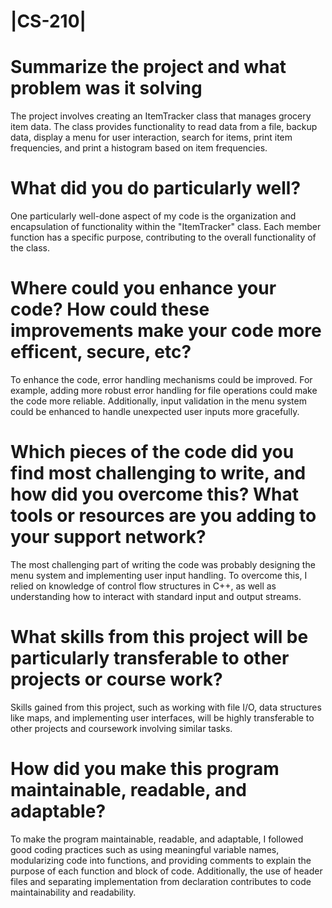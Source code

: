 # |CS-210|

# Summarize the project and what problem was it solving 
The project involves creating an ItemTracker class that manages grocery item data. 
The class provides functionality to read data from a file, backup data, display a menu for user interaction, search for items, print item frequencies, and print a histogram based on item frequencies.

# What did you do particularly well? 
One particularly well-done aspect of my code is the organization and encapsulation of functionality within the "ItemTracker" class. 
Each member function has a specific purpose, contributing to the overall functionality of the class.

# Where could you enhance your code? How could these improvements make your code more efficent, secure, etc? 
To enhance the code, error handling mechanisms could be improved. 
For example, adding more robust error handling for file operations could make the code more reliable. 
Additionally, input validation in the menu system could be enhanced to handle unexpected user inputs more gracefully.

# Which pieces of the code did you find most challenging to write, and how did you overcome this? What tools or resources are you adding to your support network?
The most challenging part of writing the code was probably designing the menu system and implementing user input handling. 
To overcome this, I relied on knowledge of control flow structures in C++, as well as understanding how to interact with standard input and output streams.

# What skills from this project will be particularly transferable to other projects or course work?
Skills gained from this project, such as working with file I/O, data structures like maps, and implementing user interfaces, will be highly transferable to other projects and coursework involving similar tasks.

# How did you make this program maintainable, readable, and adaptable?
To make the program maintainable, readable, and adaptable, I followed good coding practices such as using meaningful variable names, modularizing code into functions, and providing comments to explain the purpose of each function and block of code. 
Additionally, the use of header files and separating implementation from declaration contributes to code maintainability and readability.




